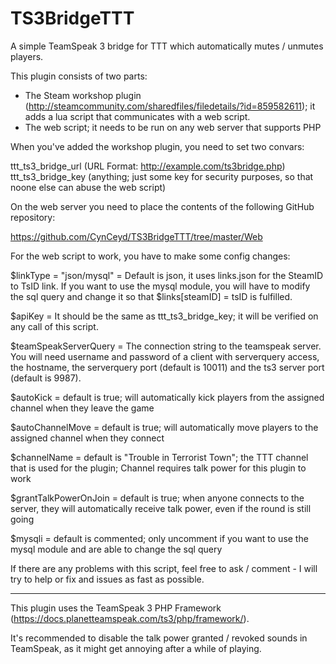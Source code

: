 # TS3BridgeTTT

A simple TeamSpeak 3 bridge for TTT which automatically mutes / unmutes players.

This plugin consists of two parts:

- The Steam workshop plugin (http://steamcommunity.com/sharedfiles/filedetails/?id=859582611); it adds a lua script that communicates with a web script.
- The web script; it needs to be run on any web server that supports PHP

When you've added the workshop plugin, you need to set two convars:

ttt_ts3_bridge_url (URL Format: http://example.com/ts3bridge.php)
ttt_ts3_bridge_key (anything; just some key for security purposes, so that noone else can abuse the web script)

On the web server you need to place the contents of the following GitHub repository:

https://github.com/CynCeyd/TS3BridgeTTT/tree/master/Web

For the web script to work, you have to make some config changes:

$linkType = "json/mysql" = Default is json, it uses links.json for the SteamID to TsID link. If you want to use the mysql module, you will have to modify the sql query and change it so that $links[steamID] = tsID is fulfilled.

$apiKey = It should be the same as ttt_ts3_bridge_key; it will be verified on any call of this script.

$teamSpeakServerQuery = The connection string to the teamspeak server. You will need username and password of a client with serverquery access, the hostname, the serverquery port (default is 10011) and the ts3 server port (default is 9987).

$autoKick = default is true; will automatically kick players from the assigned channel when they leave the game

$autoChannelMove = default is true; will automatically move players to the assigned channel when they connect

$channelName = default is "Trouble in Terrorist Town"; the TTT channel that is used for the plugin; Channel requires talk power for this plugin to work

$grantTalkPowerOnJoin = default is true; when anyone connects to the server, they will automatically receive talk power, even if the round is still going

$mysqli = default is commented; only uncomment if you want to use the mysql module and are able to change the sql query

If there are any problems with this script, feel free to ask / comment - I will try to help or fix and issues as fast as possible.

-----------------

This plugin uses the TeamSpeak 3 PHP Framework (https://docs.planetteamspeak.com/ts3/php/framework/).

It's recommended to disable the talk power granted / revoked sounds in TeamSpeak, as it might get annoying after a while of playing.
